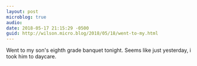 ```yaml
---
layout: post
microblog: true
audio: 
date: 2018-05-17 21:15:29 -0500
guid: http://wilson.micro.blog/2018/05/18/went-to-my.html
---
```

Went to my son's eighth grade banquet tonight. Seems like just yesterday, i took him to daycare.
